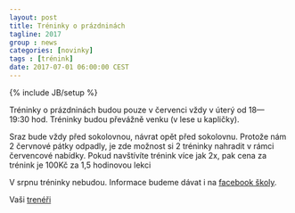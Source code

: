 ```yaml
---
layout: post
title: Tréninky o prázdninách
tagline: 2017
group : news
categories: [novinky]
tags : [trénink]
date: 2017-07-01 06:00:00 CEST
---
```

{% include JB/setup %}

Tréninky o prázdninách budou pouze v červenci vždy v úterý od 18&mdash;19:30&nbsp;hod. Tréninky budou převážně venku (v lese u kapličky).

Sraz bude vždy před sokolovnou, návrat opět před sokolovnu. Protože nám 2 červnové pátky odpadly, je zde možnost si 2 tréninky nahradit v rámci červencové nabídky.
Pokud navštívíte trénink více jak 2x, pak cena za trénink je 100Kč za 1,5 hodinovou lekci

V srpnu tréninky nebudou. Informace budeme dávat i na [facebook školy](https://www.facebook.com/taekwondo.strancice/).

Vaši [trenéři](/treneri)

